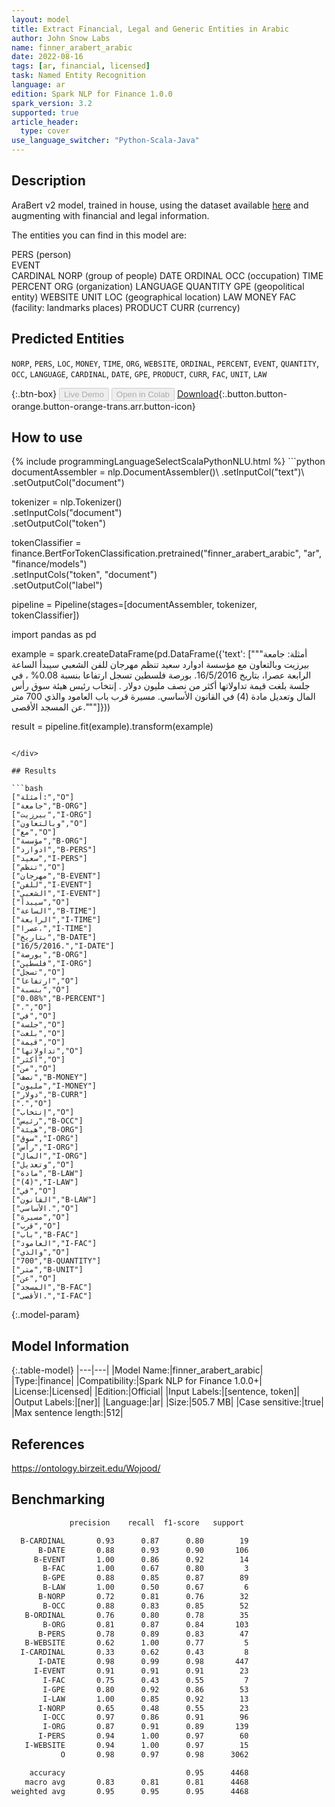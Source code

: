 ```yaml
---
layout: model
title: Extract Financial, Legal and Generic Entities in Arabic
author: John Snow Labs
name: finner_arabert_arabic
date: 2022-08-16
tags: [ar, financial, licensed]
task: Named Entity Recognition
language: ar
edition: Spark NLP for Finance 1.0.0
spark_version: 3.2
supported: true
article_header:
  type: cover
use_language_switcher: "Python-Scala-Java"
---
```


## Description

AraBert v2 model, trained in house, using the dataset available [here](https://ontology.birzeit.edu/Wojood/) and augmenting with financial and legal information.

The entities you can find in this model are:

PERS (person)	
EVENT	
CARDINAL
NORP (group of people)
DATE
ORDINAL
OCC (occupation)
TIME
PERCENT
ORG (organization)
LANGUAGE
QUANTITY
GPE (geopolitical entity)
WEBSITE
UNIT
LOC (geographical location)
LAW
MONEY
FAC (facility: landmarks places)
PRODUCT
CURR (currency)

## Predicted Entities

`NORP`, `PERS`, `LOC`, `MONEY`, `TIME`, `ORG`, `WEBSITE`, `ORDINAL`, `PERCENT`, `EVENT`, `QUANTITY`, `OCC`, `LANGUAGE`, `CARDINAL`, `DATE`, `GPE`, `PRODUCT`, `CURR`, `FAC`, `UNIT`, `LAW`

{:.btn-box}
<button class="button button-orange" disabled>Live Demo</button>
<button class="button button-orange" disabled>Open in Colab</button>
[Download](https://s3.amazonaws.com/auxdata.johnsnowlabs.com/finance/models/finner_arabert_arabic_ar_1.0.0_3.2_1660655139446.zip){:.button.button-orange.button-orange-trans.arr.button-icon}

## How to use



<div class="tabs-box" markdown="1">
{% include programmingLanguageSelectScalaPythonNLU.html %}
```python
documentAssembler = nlp.DocumentAssembler()\
  .setInputCol("text")\
  .setOutputCol("document")

tokenizer = nlp.Tokenizer()\
  .setInputCols("document")\
  .setOutputCol("token")
  
tokenClassifier = finance.BertForTokenClassification.pretrained("finner_arabert_arabic", "ar", "finance/models")\
  .setInputCols("token", "document")\
  .setOutputCol("label")
  
pipeline = Pipeline(stages=[documentAssembler, tokenizer, tokenClassifier])

import pandas as pd

example = spark.createDataFrame(pd.DataFrame({'text': ["""أمثلة:
جامعة بيرزيت وبالتعاون مع مؤسسة ادوارد سعيد تنظم مهرجان للفن الشعبي سيبدأ الساعة الرابعة عصرا، بتاريخ 16/5/2016.
بورصة فلسطين تسجل ارتفاعا بنسبة 0.08% ، في جلسة بلغت قيمة تداولاتها أكثر من نصف مليون دولار .
إنتخاب رئيس هيئة سوق رأس المال وتعديل مادة (4) في القانون الأساسي.
مسيرة قرب باب العامود والذي 700 متر عن المسجد الأقصى."""]}))

result = pipeline.fit(example).transform(example)
```

</div>

## Results

```bash
["أمثلة:","O"]
["جامعة","B-ORG"]
["بيرزيت","I-ORG"]
["وبالتعاون","O"]
["مع","O"]
["مؤسسة","B-ORG"]
["ادوارد","B-PERS"]
["سعيد","I-PERS"]
["تنظم","O"]
["مهرجان","B-EVENT"]
["للفن","I-EVENT"]
["الشعبي","I-EVENT"]
["سيبدأ","O"]
["الساعة","B-TIME"]
["الرابعة","I-TIME"]
["عصرا،","I-TIME"]
["بتاريخ","B-DATE"]
["16/5/2016.","I-DATE"]
["بورصة","B-ORG"]
["فلسطين","I-ORG"]
["تسجل","O"]
["ارتفاعا","O"]
["بنسبة","O"]
["0.08%","B-PERCENT"]
["،","O"]
["في","O"]
["جلسة","O"]
["بلغت","O"]
["قيمة","O"]
["تداولاتها","O"]
["أكثر","O"]
["من","O"]
["نصف","B-MONEY"]
["مليون","I-MONEY"]
["دولار","B-CURR"]
[".","O"]
["إنتخاب","O"]
["رئيس","B-OCC"]
["هيئة","B-ORG"]
["سوق","I-ORG"]
["رأس","I-ORG"]
["المال","I-ORG"]
["وتعديل","O"]
["مادة","B-LAW"]
["(4)","I-LAW"]
["في","O"]
["القانون","B-LAW"]
["الأساسي.","O"]
["مسيرة","O"]
["قرب","O"]
["باب","B-FAC"]
["العامود","I-FAC"]
["والذي","O"]
["700","B-QUANTITY"]
["متر","B-UNIT"]
["عن","O"]
["المسجد","B-FAC"]
["الأقصى.","I-FAC"]
```

{:.model-param}
## Model Information

{:.table-model}
|---|---|
|Model Name:|finner_arabert_arabic|
|Type:|finance|
|Compatibility:|Spark NLP for Finance 1.0.0+|
|License:|Licensed|
|Edition:|Official|
|Input Labels:|[sentence, token]|
|Output Labels:|[ner]|
|Language:|ar|
|Size:|505.7 MB|
|Case sensitive:|true|
|Max sentence length:|512|

## References

https://ontology.birzeit.edu/Wojood/

## Benchmarking

```bash
             precision    recall  f1-score   support

  B-CARDINAL       0.93      0.87      0.80        19
      B-DATE       0.88      0.93      0.90       106
     B-EVENT       1.00      0.86      0.92        14
       B-FAC       1.00      0.67      0.80         3
       B-GPE       0.88      0.85      0.87        89
       B-LAW       1.00      0.50      0.67         6
      B-NORP       0.72      0.81      0.76        32
       B-OCC       0.88      0.83      0.85        52
   B-ORDINAL       0.76      0.80      0.78        35
       B-ORG       0.81      0.87      0.84       103
      B-PERS       0.78      0.89      0.83        47
   B-WEBSITE       0.62      1.00      0.77         5
  I-CARDINAL       0.33      0.62      0.43         8
      I-DATE       0.98      0.99      0.98       447
     I-EVENT       0.91      0.91      0.91        23
       I-FAC       0.75      0.43      0.55         7
       I-GPE       0.80      0.92      0.86        53
       I-LAW       1.00      0.85      0.92        13
      I-NORP       0.65      0.48      0.55        23
       I-OCC       0.97      0.86      0.91        96
       I-ORG       0.87      0.91      0.89       139
      I-PERS       0.94      1.00      0.97        60
   I-WEBSITE       0.94      1.00      0.97        15
           O       0.98      0.97      0.98      3062

    accuracy                           0.95      4468
   macro avg       0.83      0.81      0.81      4468
weighted avg       0.95      0.95      0.95      4468
```
